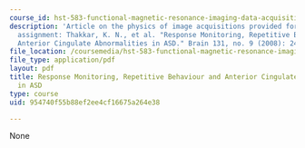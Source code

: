 ```yaml
---
course_id: hst-583-functional-magnetic-resonance-imaging-data-acquisition-and-analysis-fall-2008
description: 'Article on the physics of image acquisitions provided for a reading
  assignment: Thakkar, K. N., et al. "Response Monitoring, Repetitive Behaviour and
  Anterior Cingulate Abnormalities in ASD." Brain 131, no. 9 (2008): 2464-2478.'
file_location: /coursemedia/hst-583-functional-magnetic-resonance-imaging-data-acquisition-and-analysis-fall-2008/954740f55b88ef2ee4cf16675a264e38_1001_man_br_2008.pdf
file_type: application/pdf
layout: pdf
title: Response Monitoring, Repetitive Behaviour and Anterior Cingulate Abnormalities
  in ASD
type: course
uid: 954740f55b88ef2ee4cf16675a264e38

---
```

None